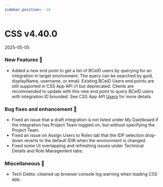 ```yaml
---
sidebar_position: -16
---
```


# CSS v4.40.0
2025-05-05

### New Features 🎉
- Added a new end point to get a list of BCeID users by querying for an integration in target environment. The query can be searched by guid, displayName, username, or email. Existing BCeID Users end points are still supported in CSS App API v1 but deprecated. Clients are recommended to update with this new end point to query BCeID users with integration ID bounded.  See CSS App API [Users](https://api.loginproxy.gov.bc.ca/openapi/swagger#/Users/get_integrations__integrationId___environment__bceid_users) for more details.

### Bug fixes and enhancement 🐛
- Fixed an issue that a draft integration is not listed under My Dashboard if the integration has Project Team toggled on, but without specifying the Project Team.
- Fixed an issue on Assign Users to Roles tab that the IDP selection drop-down reverts to the default IDIR when the environment is changed.
- Fixed some UI overlapping and refreshing issues under Technical Details and Role Management tabs.

### Miscellaneous 🧩
- Tech Debts: cleaned up browser console log warning when loading CSS app.

